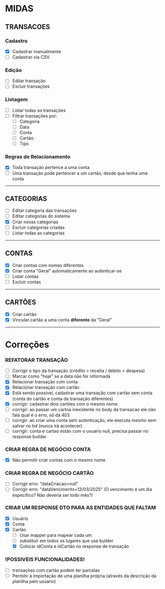# MIDAS

## TRANSACOES

### Cadastro
- [x] Cadastrar manualmente
- [ ] Cadastrar via CSV

### Edição
- [ ] Editar transação
- [ ] Excluir transações

### Listagem
- [ ] Listar todas as transações
- [ ] Filtrar transações por:
    - [ ] Categoria
    - [ ] Data
    - [ ] Conta
    - [ ] Cartão
    - [ ] Tipo

### Regras de Relacionamento
- [x] Toda transação pertence a uma conta
- [ ] Uma transação pode pertencer a um cartão, desde que tenha uma conta

---

## CATEGORIAS
- [ ] Editar categoria das transações
- [ ] Editar categorias do sistema
- [x] Criar novas categorias
- [ ] Excluir categorias criadas
- [ ] Listar todas as categorias

---

## CONTAS
- [x] Criar contas com nomes diferentes
- [x] Criar conta "Geral" automaticamente ao autenticar-se
- [ ] Listar contas
- [ ] Excluir contas

---

## CARTÕES
- [x] Criar cartão
- [x] Vincular cartão a uma conta **diferente** da "Geral"

---

# Correções

### REFATORAR TRANSAÇÃO
- [ ] Corrigir o tipo da transação (crédito > receita / débito > despesa)
- [ ] Marcar como "hoje" se a data não for informada
- [x] Relacionar transação com conta
- [x] Relacionar transação com cartão
- [x] Está sendo possível, cadastrar uma transação com cartão sem conta (conta do cartão e conta da transação diferentes)
- [x] corrigir: cadastrar dois cartões com o mesmo nome
- [ ] corrigir: ao passar um cartoa inexistente no body da transacao ele não fala qual é o erro, só dá 403
- [ ] corrigir: ao criar uma conta sem autenticação, ele executa mesmo sem salvar no bd (nunca irá acontecer)
- [ ] corrigir: conta e cartao estão com o usuario null, precisa passar no response builder

### CRIAR REGRA DE NEGÓCIO CONTA
- [x] Não permitir criar contas com o mesmo nome

### CRIAR REGRA DE NEGÓCIO CARTÃO
- [ ] Corrigir erro: "dataCriacao=null"
- [ ] Corrigir erro: "dataVencimento=12/03/2025" (O vencimento é um dia específico? Não deveria ser todo mês?)

### CRIAR UM RESPONSE DTO PARA AS ENTIDADES QUE FALTAM
- [x] Usuário
- [x] Conta
- [x] Cartão
  - [ ] Usar mapper para mapear cada um
  - [ ] substituir em todos os lugares que usa builder
  - [x] Colocar idConta e idCartão no response de transação

### !POSSIVEIS FUNCIONALIDADES!
- [ ] transações com cartão podem ter parcelas
- [ ] Permitir a importação de uma planilha própria (através da descrição da planilha pelo usúario)
